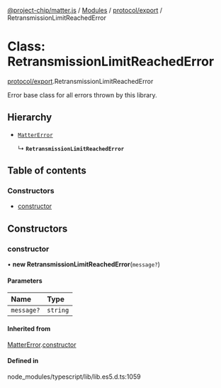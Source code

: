 [@project-chip/matter.js](../README.md) / [Modules](../modules.md) / [protocol/export](../modules/protocol_export.md) / RetransmissionLimitReachedError

# Class: RetransmissionLimitReachedError

[protocol/export](../modules/protocol_export.md).RetransmissionLimitReachedError

Error base class for all errors thrown by this library.

## Hierarchy

- [`MatterError`](common_export.MatterError.md)

  ↳ **`RetransmissionLimitReachedError`**

## Table of contents

### Constructors

- [constructor](protocol_export.RetransmissionLimitReachedError.md#constructor)

## Constructors

### constructor

• **new RetransmissionLimitReachedError**(`message?`)

#### Parameters

| Name | Type |
| :------ | :------ |
| `message?` | `string` |

#### Inherited from

[MatterError](common_export.MatterError.md).[constructor](common_export.MatterError.md#constructor)

#### Defined in

node_modules/typescript/lib/lib.es5.d.ts:1059
